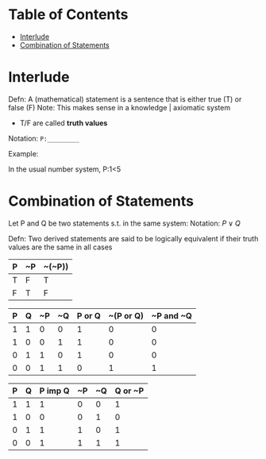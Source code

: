 # Table of Contents
<!-- vim-markdown-toc GFM -->

* [Interlude](#interlude)
* [Combination of Statements](#combination-of-statements)

<!-- vim-markdown-toc -->
# Interlude 

Defn: A (mathematical) statement is a sentence that is either true (T) or false (F)
Note: This makes sense in a knowledge | axiomatic system
*   T/F are called **truth values**

Notation: `P:_________`

Example: 

In the usual number system, P:1<5

# Combination of Statements 

Let P and Q be two statements s.t. in the same system:
Notation: $P\lor Q$

Defn: Two derived statements are said to be logically equivalent if their truth values are the same in all cases


| P | ~P | ~(~P)) |
|---|----|--------|
| T | F  | T      |
| F | T  | F      |


| P | Q | ~P | ~Q | P or Q | ~(P or Q) | ~P and ~Q |
|---|---|----|----|--------|-----------|-----------|
| 1 | 1 | 0  | 0  | 1      | 0         | 0         |
| 1 | 0 | 0  | 1  | 1      | 0         | 0         |
| 0 | 1 | 1  | 0  | 1      | 0         | 0         |
| 0 | 0 | 1  | 1  | 0      | 1         | 1         |


| P | Q | P imp Q | ~P | ~Q | Q or ~P |
|---|---|---------|----|----|----------|
| 1 | 1 | 1       | 0  | 0  | 1        |
| 1 | 0 | 0       | 0  | 1  | 0        |
| 0 | 1 | 1       | 1  | 0  | 1        |
| 0 | 0 | 1       | 1  | 1  | 1        |
